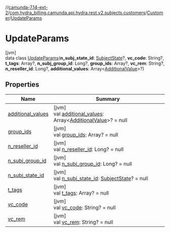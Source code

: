 //[camunda-7.14-ext-2](../../../../index.md)/[com.hydra_billing.camunda.api.hydra.rest.v2.subjects.customers](../../index.md)/[Customer](../index.md)/[UpdateParams](index.md)

# UpdateParams

[jvm]\
data class [UpdateParams](index.md)(**n_subj_state_id**: [SubjectState](../../../com.hydra_billing.camunda.api.hydra.common_types/-subject-state/index.md)?, **vc_code**: String?, **t_tags**: Array<String>?, **n_subj_group_id**: Long?, **group_ids**: Array<Long>?, **vc_rem**: String?, **n_reseller_id**: Long?, **additional_values**: Array<[AdditionalValue](../../../com.hydra_billing.camunda.api.hydra.common_types/-additional-value/index.md)>?)

## Properties

| Name | Summary |
|---|---|
| [additional_values](additional_values.md) | [jvm]<br>val [additional_values](additional_values.md): Array<[AdditionalValue](../../../com.hydra_billing.camunda.api.hydra.common_types/-additional-value/index.md)>? = null |
| [group_ids](group_ids.md) | [jvm]<br>val [group_ids](group_ids.md): Array<Long>? = null |
| [n_reseller_id](n_reseller_id.md) | [jvm]<br>val [n_reseller_id](n_reseller_id.md): Long? = null |
| [n_subj_group_id](n_subj_group_id.md) | [jvm]<br>val [n_subj_group_id](n_subj_group_id.md): Long? = null |
| [n_subj_state_id](n_subj_state_id.md) | [jvm]<br>val [n_subj_state_id](n_subj_state_id.md): [SubjectState](../../../com.hydra_billing.camunda.api.hydra.common_types/-subject-state/index.md)? = null |
| [t_tags](t_tags.md) | [jvm]<br>val [t_tags](t_tags.md): Array<String>? = null |
| [vc_code](vc_code.md) | [jvm]<br>val [vc_code](vc_code.md): String? = null |
| [vc_rem](vc_rem.md) | [jvm]<br>val [vc_rem](vc_rem.md): String? = null |
